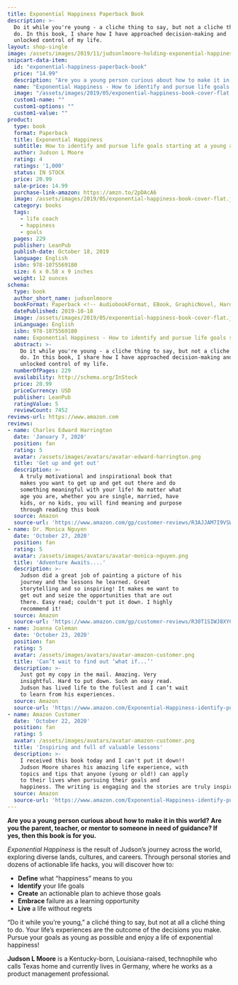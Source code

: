 ```yaml
---
title: Exponential Happiness Paperback Book
description: >-
  Do it while you're young - a cliche thing to say, but not a cliche thing to
  do. In this book, I share how I have approached decision-making and
  unlocked control of my life.
layout: shop-single
image: /assets/images/2019/11/judsonlmoore-holding-exponential-happiness.jpg
snipcart-data-item:
  id: "exponential-happiness-paperback-book"
  price: "14.99"
  description: "Are you a young person curious about how to make it in this world? Are you the parent, teacher, or mentor to someone in need of guidance? If yes, then this book is for you."
  name: "Exponential Happiness - How to identify and pursue life goals starting at a young age"
  image: "/assets/images/2019/05/exponential-happiness-book-cover-flat.jpg"
  custom1-name: ""
  custom1-options: ""
  custom1-value: ""
product:
  type: book
  format: Paperback
  title: Exponential Happiness
  subtitle: How to identify and pursue life goals starting at a young age
  author: Judson L Moore
  rating: 4
  ratings: '1,000'
  status: IN STOCK
  price: 20.99
  sale-price: 14.99
  purchase-link-amazon: https://amzn.to/2pDAcA6
  image: /assets/images/2019/05/exponential-happiness-book-cover-flat.jpg
  category: books
  tags:
    - life coach
    - happiness
    - goals
  pages: 229
  publisher: LeanPub
  publish-date: October 18, 2019
  language: English
  isbn: 978-1075569180
  size: 6 x 0.58 x 9 inches
  weight: 12 ounces
schema: 
  type: book
  author_short_name: judsonlmoore
  bookFormat: Paperback <!-- AudiobookFormat, EBook, GraphicNovel, Hardcover, Paperback -->
  datePublished: 2019-10-18
  image: /assets/images/2019/05/exponential-happiness-book-cover-flat.jpg
  inLanguage: English
  isbn: 978-1075569180
  name: Exponential Happiness - How to identify and pursue life goals starting at a young age
  abstract: >-
    Do it while you're young - a cliche thing to say, but not a cliche thing to
    do. In this book, I share how I have approached decision-making and
    unlocked control of my life.
  numberOfPages: 229
  availability: http://schema.org/InStock
  price: 20.99
  priceCurrency: USD
  publisher: LeanPub
  ratingValue: 5
  reviewCount: 7452
reviews-url: https://www.amazon.com
reviews:
- name: Charles Edward Harrington
  date: 'January 7, 2020'
  position: fan
  rating: 5
  avatar: /assets/images/avatars/avatar-edward-harrington.png
  title: 'Get up and get out'
  description: >-
    A truly motivational and inspirational book that
    makes you want to get up and get out there and do 
    something meaningful with your life! No matter what 
    age you are, whether you are single, married, have 
    kids, or no kids, you will find meaning and purpose 
    through reading this book
  source: Amazon
  source-url: 'https://www.amazon.com/gp/customer-reviews/R3AJJAM7I9VSWK/ref=cm_cr_dp_d_rvw_ttl?ie=UTF8&ASIN=1075569184'
- name: Dr. Monica Nguyen
  date: 'October 27, 2020'
  position: fan
  rating: 5
  avatar: /assets/images/avatars/avatar-monica-nguyen.png
  title: 'Adventure Awaits....'
  description: >-
    Judson did a great job of painting a picture of his 
    journey and the lessons he learned. Great 
    storytelling and so inspiring! It makes me want to 
    get out and seize the opportunities that are out 
    there. Easy read; couldn't put it down. I highly 
    recommend it!
  source: Amazon
  source-url: 'https://www.amazon.com/gp/customer-reviews/R30T1SIWJ8XYCK/ref=cm_cr_dp_d_rvw_ttl?ie=UTF8&ASIN=1075569184'
- name: Joanna Coleman
  date: 'October 23, 2020'
  position: fan
  rating: 5
  avatar: /assets/images/avatars/avatar-amazon-customer.png
  title: 'Can’t wait to find out ‘what if...’'
  description: >-
    Just got my copy in the mail. Amazing. Very 
    insightful. Hard to put down. Such an easy read. 
    Judson has lived life to the fullest and I can’t wait 
    to learn from his experiences.
  source: Amazon
  source-url: 'https://www.amazon.com/Exponential-Happiness-identify-pursue-starting/product-reviews/1075569184/ref=cm_cr_dp_d_show_all_btm?ie=UTF8&reviewerType=all_reviews'
- name: Amazon Customer
  date: 'October 22, 2020'
  position: fan
  rating: 5
  avatar: /assets/images/avatars/avatar-amazon-customer.png
  title: 'Inspiring and full of valuable lessons'
  description: >-
    I received this book today and I can't put it down!! 
    Judson Moore shares his amazing life experience, with 
    topics and tips that anyone (young or old!) can apply 
    to their lives when pursuing their goals and 
    happiness. The writing is engaging and the stories are truly inspiring. I would give 6 stars if I could!
  source: Amazon
  source-url: 'https://www.amazon.com/Exponential-Happiness-identify-pursue-starting/product-reviews/1075569184/ref=cm_cr_dp_d_show_all_btm?ie=UTF8&reviewerType=all_reviews'
---
```



**Are you a young person curious about how to make it in this world? Are you the parent, teacher, or mentor to someone in need of guidance? If yes, then this book is for you.**

*Exponential Happiness* is the result of Judson’s journey across the world, exploring diverse lands, cultures, and careers. Through personal stories and dozens of actionable life hacks, you will discover how to:

- **Define** what “happiness” means to you
- **Identify** your life goals
- **Create** an actionable plan to achieve those goals
- **Embrace** failure as a learning opportunity
- **Live** a life without regrets

“Do it while you’re young,” a cliché thing to say, but not at all a cliché thing to do. Your life’s experiences are the outcome of the decisions you make. Pursue your goals as young as possible and enjoy a life of exponential happiness!

**Judson L Moore** is a Kentucky-born, Louisiana-raised, technophile who calls Texas home and currently lives in Germany, where he works as a product management professional.
